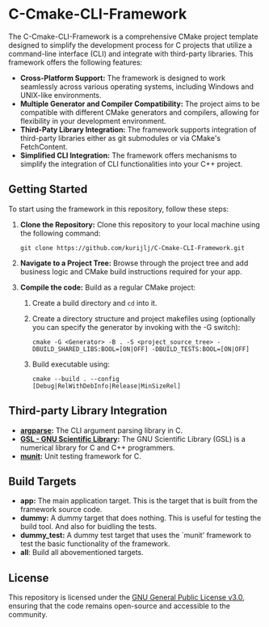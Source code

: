 # C-Cmake-CLI-Framework

The C-Cmake-CLI-Framework is a comprehensive CMake project template designed to
simplify the development process for C projects that utilize a command-line
interface (CLI) and integrate with third-party libraries. This framework offers
the following features:

- **Cross-Platform Support:** The framework is designed to work seamlessly
across various operating systems, including Windows and UNIX-like environments.
- **Multiple Generator and Compiler Compatibility:** The project aims to be
compatible with different CMake generators and compilers, allowing for
flexibility in your development environment.
- **Third-Paty Library Integration:** The framework supports integration of
third-party libraries either as git submodules or via CMake's FetchContent.
- **Simplified CLI Integration:** The framework offers mechanisms to simplify
the integration of CLI functionalities into your C++ project.

## Getting Started

To start using the framework in this repository, follow these steps:

1. **Clone the Repository:** Clone this repository to your local machine using
the following command:

    ``` shell
    git clone https://github.com/kurijlj/C-Cmake-CLI-Framework.git
    ```

2. **Navigate to a Project Tree:** Browse through the project tree and add
business logic and CMake build instructions required for your app.

3. **Compile the code:** Build as a regular CMake project:

   1. Create a build directory and `cd` into it.
   2. Create a directory structure and project makefiles using (optionally you
   can specify the generator by invoking with the -G switch):

       ``` shell
       cmake -G <Generator> -B . -S <project_source_tree> -DBUILD_SHARED_LIBS:BOOL=[ON|OFF] -DBUILD_TESTS:BOOL=[ON|OFF]
       ```

   3. Build executable using:

       ```shell
       cmake --build . --config [Debug|RelWithDebInfo|Release|MinSizeRel]
       ```

## Third-party Library Integration

- **[argparse](https://github.com/cofyc/argparse):** The CLI argument parsing
  library in C.
- **[GSL - GNU Scientific Library](https://github.com/ampl/gsl):** The GNU
  Scientific Library (GSL) is a numerical library for C and C++ programmers.
- **[munit](https://nemequ.github.io/munit):** Unit testing framework for C.

## Build Targets

- **app:** The main application target. This is the target that is built
  from the framework source code.
- **dummy:** A dummy target that does nothing. This is useful for testing
  the build tool. And also for buidling the tests.
- **dummy_test:** A dummy test target that uses the `munit' framework to test
  the basic functionality of the framework.
- **all**: Build all abovementioned targets.

## License

This repository is licensed under the [GNU General Public License
v3.0](LICENSE), ensuring that the code remains open-source and accessible to the
community.

